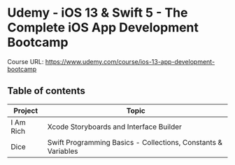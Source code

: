 # Udemy - iOS 13 & Swift 5 - The Complete iOS App Development Bootcamp

Course URL: <https://www.udemy.com/course/ios-13-app-development-bootcamp>

## Table of contents

| Project   | Topic                                                         |
| --------- | ------------------------------------------------------------- |
| I Am Rich | Xcode Storyboards and Interface Builder                       |
| Dice      | Swift Programming Basics - Collections, Constants & Variables |
